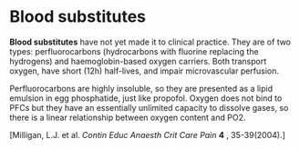 ---
---
# Blood substitutes

**Blood substitutes** have not yet made it to clinical practice. They
are of two types: perfluorocarbons (hydrocarbons with fluorine replacing
the hydrogens) and haemoglobin-based oxygen carriers. Both transport
oxygen, have short (12h) half-lives, and impair microvascular perfusion.

Perfluorocarbons are highly insoluble, so they are presented as a lipid
emulsion in egg phosphatide, just like propofol. Oxygen does not bind to
PFCs but they have an essentially unlimited capacity to dissolve gases,
so there is a linear relationship between oxygen content and PO2.

\[Milligan, L.J. et al. *Contin Educ Anaesth Crit Care Pain* **4** ,
35-39(2004).\]
